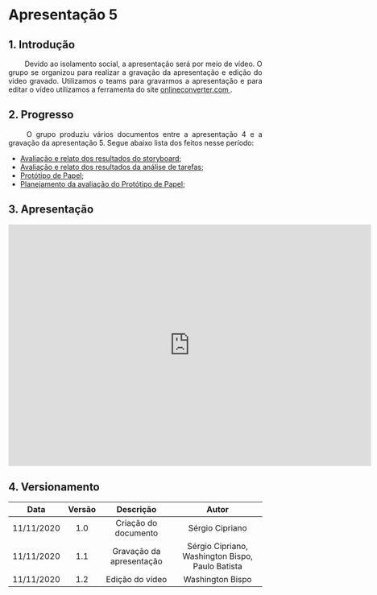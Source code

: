 # Apresentação 5

## 1. Introdução

<p align="justify"> &emsp;&emsp; Devido ao isolamento social, a apresentação será por meio de vídeo. O grupo se organizou para realizar a gravação da apresentação e edição do video gravado. Utilizamos o teams para gravarmos a apresentação e para editar o vídeo utilizamos a ferramenta do site <a href = "https://www.onlineconverter.com/merge-video"> onlineconverter.com </a>.</p>

## 2. Progresso

<p align="justify"> &emsp;&emsp; O grupo produziu vários documentos entre a apresentação 4 e a gravação da apresentação 5. Segue abaixo lista dos feitos nesse período:</p>

* <a href="https://interacao-humano-computador.github.io/2020.1-UVaJudge/entrega_5/avaliacao/storyboard/">Avaliação e relato dos resultados do storyboard</a>;
* <a href="https://interacao-humano-computador.github.io/2020.1-UVaJudge/entrega_5/avaliacao/analise_tarefas/">Avaliação e relato dos resultados da análise de tarefas</a>;
* <a href="https://interacao-humano-computador.github.io/2020.1-UVaJudge/entrega_5/prototipo_papel/prototipo/">Protótipo de Papel</a>;
* <a href="https://interacao-humano-computador.github.io/2020.1-UVaJudge/entrega_5/prototipo_papel/planejamento_avaliacao/">Planejamento da avaliação do Protótipo de Papel</a>;

## 3. Apresentação

<iframe width="720" height="480" src="https://www.youtube-nocookie.com/embed/tAK3fBY-UjA" frameborder="0" allow="accelerometer; autoplay; clipboard-write; encrypted-media; gyroscope; picture-in-picture" allowfullscreen></iframe>

## 4. Versionamento

|Data|Versão|Descrição|Autor|
|:-:|:-:|:-:|:-:|
|11/11/2020|1.0|Criação do documento|Sérgio Cipriano|
|11/11/2020|1.1|Gravação da apresentação|Sérgio Cipriano, Washington Bispo, Paulo Batista|
|11/11/2020|1.2|Edição do vídeo|Washington Bispo|

